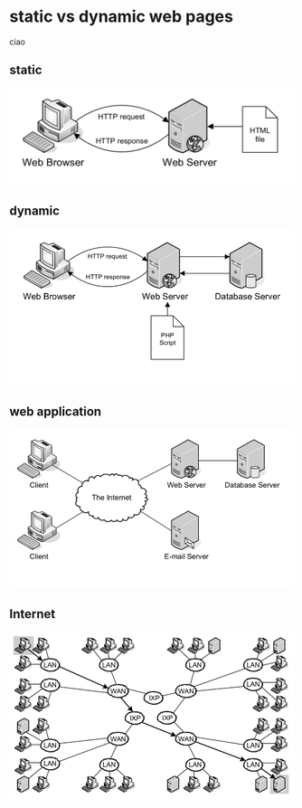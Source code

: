 # static vs dynamic web pages
ciao
## static
![static](https://raw.githubusercontent.com/maboglia/Fondamenti/master/img/static_web_pages.png)

## dynamic
![dynamic](https://raw.githubusercontent.com/maboglia/Fondamenti/master/img/dynamic_web_pages_PHP.png)

## web application
![application](https://raw.githubusercontent.com/maboglia/Fondamenti/master/img/web_application.png)

## Internet
![Internet](https://raw.githubusercontent.com/maboglia/Fondamenti/master/img/architecture_Internet.png)